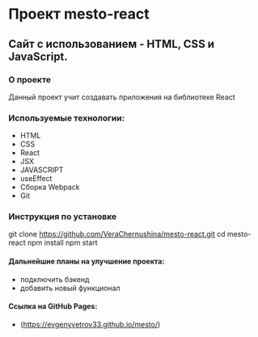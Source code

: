 # Проект mesto-react
## Сайт с использованием - HTML, CSS и JavaScript.
### О проекте
Данный проект учит создавать приложения на библиотеке React
### Используемые технологии:
* HTML
* CSS
* React
* JSX
* JAVASCRIPT
* useEffect
* Сборка Webpack
* Git
### Инструкция по установке
git clone https://github.com/VeraChernushina/mesto-react.git
cd mesto-react
npm install
npm start
#### Дальнейшие планы на улучшение проекта:
* подключить бэкенд
* добавить новый функционал
#### Ссылка на GitHub Pages:
* (https://evgenyvetrov33.github.io/mesto/)
